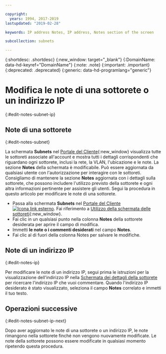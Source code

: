 ```yaml
---

copyright:
  years: 1994, 2017-2019
lastupdated: "2019-02-28"

keywords: IP address Notes, IP address, Notes section of the screen

subcollection: subnets

---
```


{:shortdesc: .shortdesc}
{:new_window: target="_blank"}
{:DomainName: data-hd-keyref="DomainName"}
{:note: .note}
{:important: .important}
{:deprecated: .deprecated}
{:generic: data-hd-programlang="generic"}

# Modifica le note di una sottorete o un indirizzo IP
{:#edit-notes-subnet-ip}

## Note di una sottorete
{:#edit-notes-subnet}

La schermata **Subnets** nel [Portale del Cliente](https://{DomainName}/){:new_window} visualizza tutte le sottoreti associate all'account e mostra tutti i dettagli corrispondenti che riguardano ogni sottorete, inclusi la rete, la VLAN, l'ubicazione e le note. La sezione **Notes** della schermata è modificabile. Può essere aggiornata da qualsiasi utente con l'autorizzazione per interagire con le sottoreti. Consigliamo di mantenere la sezione **Notes** aggiornata con i dettagli sulla sottorete, che possono includere l'utilizzo previsto della sottorete e ogni altra informazioni pertinente per assistere gli utenti. Segui la procedura in questo articolo per modificare le note di una sottorete.

* Passa alla schermata **Subnets** nel [Portale del Cliente ![Icona link esterno](../../icons/launch-glyph.svg "Icona link esterno")](https://{DomainName}/). Fai riferimento a [Utilizzo della schermata delle sottoreti](/docs/infrastructure/subnets?topic=subnets-view-subnet-details){:new_window}.
* Fai clic in un qualsiasi punto nella colonna **Notes** della sottorete desiderata per aprire il campo di modifica.
* Immetti **le note o i commenti desiderati** nel campo **Notes**.
* Fai clic al di fuori della colonna Notes per salvare le modifiche.

## Note di un indirizzo IP
{:#edit-notes-ip}

Per modificare le note di un indirizzo IP, segui prima le istruzioni per la visualizzazione dell'indirizzo IP nella [Schermata dei dettagli della sottorete](/docs/infrastructure/subnets?topic=subnets-filter-ip-addresses-on-the-subnet-details-screen) per ricercare l'indirizzo IP che vuoi commentare. Quando l'indirizzo IP desiderato è stato visualizzato, seleziona il campo **Notes** correlato e immetti il tuo testo.

## Operazioni successive
{:#edit-notes-subnet-ip-next}

Dopo aver aggiornato le note di una sottorete o un indirizzo IP, le note rimangono nella sottorete finché non vengono nuovamente modificate. Le note della sottorete possono essere modificate in qualsiasi momento ripetendo questa procedura.
